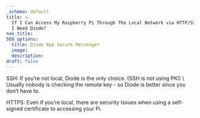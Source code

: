 ```yaml
---
_schema: default
title: >-
  If I Can Access My Raspberry Pi Through The Local Network via HTTP/SSH, Why Do
  I Need Diode?
nav_title:
SEO_options:
  title: Diode App Secure Messenger
  image:
  description:
draft: false
---
```

SSH: If you’re not local, Diode is the only choice. (SSH is not using PKI) \\ Usually nobody is checking the remote key - so Diode is better since you don’t have to.

HTTPS: Even if you’re local, there are security issues when using a self-signed certificate to accessing your Pi.